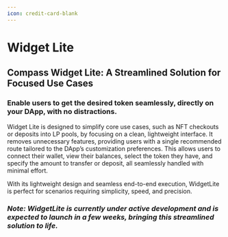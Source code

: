 ```yaml
---
icon: credit-card-blank
---
```


# Widget Lite

## Compass Widget Lite: A Streamlined Solution for Focused Use Cases

### Enable users to get the desired token seamlessly, directly on your DApp, with no distractions.

Widget Lite is designed to simplify core use cases, such as NFT checkouts or deposits into LP pools, by focusing on a clean, lightweight interface. It removes unnecessary features, providing users with a single recommended route tailored to the DApp’s customization preferences. This allows users to connect their wallet, view their balances, select the token they have, and specify the amount to transfer or deposit, all seamlessly handled with minimal effort.

With its lightweight design and seamless end-to-end execution, WidgetLite is perfect for scenarios requiring simplicity, speed, and precision.

### _**Note: WidgetLite is currently under active development and is expected to launch in a few weeks, bringing this streamlined solution to life.**_
